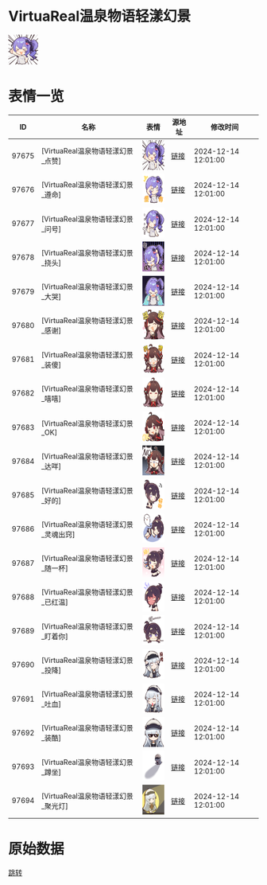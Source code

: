 # VirtuaReal温泉物语轻漾幻景

<img src="./cover.png" height="60" alt="cover" />

# 表情一览

|ID|名称|表情|源地址|修改时间|
|----|----|----|----|----|
|97675|[VirtuaReal温泉物语轻漾幻景_点赞]|<img src="./pic/097675_%5BVirtuaReal温泉物语轻漾幻景_点赞%5D.png" height="60" alt="点赞"/>|[链接](https://i0.hdslb.com/bfs/garb/ba94fd4ed4dceb84ac68518799f80be8f2e18a68.png)|2024-12-14 12:01:00|
|97676|[VirtuaReal温泉物语轻漾幻景_遵命]|<img src="./pic/097676_%5BVirtuaReal温泉物语轻漾幻景_遵命%5D.png" height="60" alt="遵命"/>|[链接](https://i0.hdslb.com/bfs/garb/289468cde696f348cd12de7a38b727d558ad54e2.png)|2024-12-14 12:01:00|
|97677|[VirtuaReal温泉物语轻漾幻景_问号]|<img src="./pic/097677_%5BVirtuaReal温泉物语轻漾幻景_问号%5D.png" height="60" alt="问号"/>|[链接](https://i0.hdslb.com/bfs/garb/dfa8732880a4af8668081050c748393d2e323522.png)|2024-12-14 12:01:00|
|97678|[VirtuaReal温泉物语轻漾幻景_挠头]|<img src="./pic/097678_%5BVirtuaReal温泉物语轻漾幻景_挠头%5D.png" height="60" alt="挠头"/>|[链接](https://i0.hdslb.com/bfs/garb/0d7745034c37c95567ab5ee3a9bc7a6a0d8c2016.png)|2024-12-14 12:01:00|
|97679|[VirtuaReal温泉物语轻漾幻景_大哭]|<img src="./pic/097679_%5BVirtuaReal温泉物语轻漾幻景_大哭%5D.png" height="60" alt="大哭"/>|[链接](https://i0.hdslb.com/bfs/garb/5b2ca5b201aac1b086dbef47858f7cc1eff4dc1b.png)|2024-12-14 12:01:00|
|97680|[VirtuaReal温泉物语轻漾幻景_感谢]|<img src="./pic/097680_%5BVirtuaReal温泉物语轻漾幻景_感谢%5D.png" height="60" alt="感谢"/>|[链接](https://i0.hdslb.com/bfs/garb/c89f5c5e0634ef9d315e2b42210ac9f9ccee9bc0.png)|2024-12-14 12:01:00|
|97681|[VirtuaReal温泉物语轻漾幻景_装傻]|<img src="./pic/097681_%5BVirtuaReal温泉物语轻漾幻景_装傻%5D.png" height="60" alt="装傻"/>|[链接](https://i0.hdslb.com/bfs/garb/e3e34bf8cf7e56aa0731a1216155ecc88c5ac16e.png)|2024-12-14 12:01:00|
|97682|[VirtuaReal温泉物语轻漾幻景_嘻嘻]|<img src="./pic/097682_%5BVirtuaReal温泉物语轻漾幻景_嘻嘻%5D.png" height="60" alt="嘻嘻"/>|[链接](https://i0.hdslb.com/bfs/garb/84098171f990dfe1c868039287cb0b9ab36a8d66.png)|2024-12-14 12:01:00|
|97683|[VirtuaReal温泉物语轻漾幻景_OK]|<img src="./pic/097683_%5BVirtuaReal温泉物语轻漾幻景_OK%5D.png" height="60" alt="OK"/>|[链接](https://i0.hdslb.com/bfs/garb/d05ca138c3c71592d24ea4e78a1ea7dbbd78504f.png)|2024-12-14 12:01:00|
|97684|[VirtuaReal温泉物语轻漾幻景_达咩]|<img src="./pic/097684_%5BVirtuaReal温泉物语轻漾幻景_达咩%5D.png" height="60" alt="达咩"/>|[链接](https://i0.hdslb.com/bfs/garb/33f685a2f4237eea812da1d55616e1c0a17b6e4c.png)|2024-12-14 12:01:00|
|97685|[VirtuaReal温泉物语轻漾幻景_好的]|<img src="./pic/097685_%5BVirtuaReal温泉物语轻漾幻景_好的%5D.png" height="60" alt="好的"/>|[链接](https://i0.hdslb.com/bfs/garb/d638187b302b6bf3ab11d0a38f30121d07bcc6b9.png)|2024-12-14 12:01:00|
|97686|[VirtuaReal温泉物语轻漾幻景_灵魂出窍]|<img src="./pic/097686_%5BVirtuaReal温泉物语轻漾幻景_灵魂出窍%5D.png" height="60" alt="灵魂出窍"/>|[链接](https://i0.hdslb.com/bfs/garb/6d6c6895f898a06d6477def39c8e02f741ec1cd9.png)|2024-12-14 12:01:00|
|97687|[VirtuaReal温泉物语轻漾幻景_随一杯]|<img src="./pic/097687_%5BVirtuaReal温泉物语轻漾幻景_随一杯%5D.png" height="60" alt="随一杯"/>|[链接](https://i0.hdslb.com/bfs/garb/49bc748c5d1de02e560595c6728b447434aebac7.png)|2024-12-14 12:01:00|
|97688|[VirtuaReal温泉物语轻漾幻景_已红温]|<img src="./pic/097688_%5BVirtuaReal温泉物语轻漾幻景_已红温%5D.png" height="60" alt="已红温"/>|[链接](https://i0.hdslb.com/bfs/garb/150e35596890075fbb03acd782682ff1dfcb92df.png)|2024-12-14 12:01:00|
|97689|[VirtuaReal温泉物语轻漾幻景_盯着你]|<img src="./pic/097689_%5BVirtuaReal温泉物语轻漾幻景_盯着你%5D.png" height="60" alt="盯着你"/>|[链接](https://i0.hdslb.com/bfs/garb/27fe118638379db1fc74ad1fab12916add6c384f.png)|2024-12-14 12:01:00|
|97690|[VirtuaReal温泉物语轻漾幻景_投降]|<img src="./pic/097690_%5BVirtuaReal温泉物语轻漾幻景_投降%5D.png" height="60" alt="投降"/>|[链接](https://i0.hdslb.com/bfs/garb/967d87d7d9f4c2c6f26da81f91331e19dca2f9af.png)|2024-12-14 12:01:00|
|97691|[VirtuaReal温泉物语轻漾幻景_吐血]|<img src="./pic/097691_%5BVirtuaReal温泉物语轻漾幻景_吐血%5D.png" height="60" alt="吐血"/>|[链接](https://i0.hdslb.com/bfs/garb/da041dc654424f51b47e47eaa1d90fd5677c1490.png)|2024-12-14 12:01:00|
|97692|[VirtuaReal温泉物语轻漾幻景_装酷]|<img src="./pic/097692_%5BVirtuaReal温泉物语轻漾幻景_装酷%5D.png" height="60" alt="装酷"/>|[链接](https://i0.hdslb.com/bfs/garb/05f3368b7b647c907256806118ca6c5020cde7e5.png)|2024-12-14 12:01:00|
|97693|[VirtuaReal温泉物语轻漾幻景_蹲坐]|<img src="./pic/097693_%5BVirtuaReal温泉物语轻漾幻景_蹲坐%5D.png" height="60" alt="蹲坐"/>|[链接](https://i0.hdslb.com/bfs/garb/5d833730d7d6c778a094d78310de28aaa3668863.png)|2024-12-14 12:01:00|
|97694|[VirtuaReal温泉物语轻漾幻景_聚光灯]|<img src="./pic/097694_%5BVirtuaReal温泉物语轻漾幻景_聚光灯%5D.png" height="60" alt="聚光灯"/>|[链接](https://i0.hdslb.com/bfs/garb/16a04be27782f97abd19fe8d654e14282f7c0569.png)|2024-12-14 12:01:00|

# 原始数据

[跳转](./raw.json)

